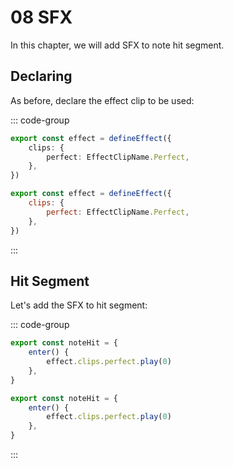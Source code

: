 # 08 SFX

In this chapter, we will add SFX to note hit segment.

## Declaring

As before, declare the effect clip to be used:

::: code-group

```TypeScript
export const effect = defineEffect({
    clips: {
        perfect: EffectClipName.Perfect,
    },
})
```

```JavaScript
export const effect = defineEffect({
    clips: {
        perfect: EffectClipName.Perfect,
    },
})
```

:::

## Hit Segment

Let's add the SFX to hit segment:

::: code-group

```TypeScript
export const noteHit = {
    enter() {
        effect.clips.perfect.play(0)
    },
}
```

```JavaScript
export const noteHit = {
    enter() {
        effect.clips.perfect.play(0)
    },
}
```

:::
